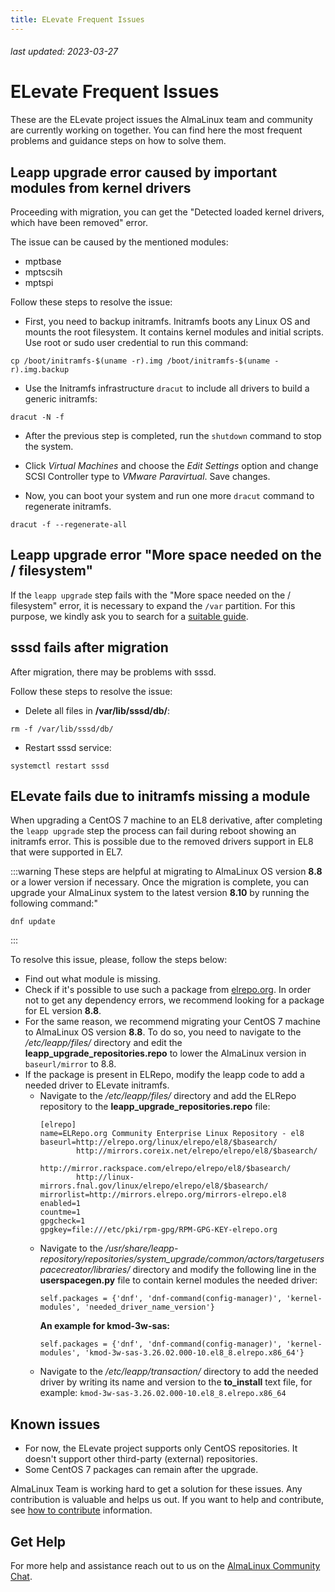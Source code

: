 ```yaml
---
title: ELevate Frequent Issues
---
```


###### last updated: 2023-03-27

# ELevate Frequent Issues

These are the ELevate project issues the AlmaLinux team and community are currently working on together. You can find here the most frequent problems and guidance steps on how to solve them.

## Leapp upgrade error caused by important modules from kernel drivers

Proceeding with migration, you can get the "Detected loaded kernel drivers, which have been removed" error. 

The issue can be caused by the mentioned modules: 
* mptbase
* mptscsih 
* mptspi

Follow these steps to resolve the issue:

* First, you need to backup initramfs. Initramfs boots any Linux OS and mounts the root filesystem. It contains kernel modules and initial scripts. Use root or sudo user credential to run this command:

```
cp /boot/initramfs-$(uname -r).img /boot/initramfs-$(uname -r).img.backup
```

* Use the Initramfs infrastructure `dracut` to include all drivers to build a generic initramfs:

```
dracut -N -f
```

* After the previous step is completed, run the `shutdown` command to stop the system. 

* Click *Virtual Machines* and choose the *Edit Settings* option and change SCSI Controller type to *VMware Paravirtual*. Save changes.

* Now, you can boot your system and run one more `dracut` command to regenerate initramfs. 

```
dracut -f --regenerate-all
```

## Leapp upgrade error "More space needed on the / filesystem"

If the `leapp upgrade` step fails with the "More space needed on the / filesystem" error, it is necessary to expand the `/var` partition. 
For this purpose, we kindly ask you to search for a [suitable guide](https://docs.icdc.io/en/compute/faq/extenddisk/).

## sssd fails after migration

After migration, there may be problems with sssd.

Follow these steps to resolve the issue:

* Delete all files in **/var/lib/sssd/db/**:

```
rm -f /var/lib/sssd/db/
```

* Restart sssd service: 

```
systemctl restart sssd
```

## ELevate fails due to initramfs missing a module

When upgrading a CentOS 7 machine to an EL8 derivative, after completing the `leapp upgrade` step the process can fail during reboot showing an initramfs error. This is possible due to the removed drivers support in EL8 that were supported in EL7. 

:::warning
These steps are helpful at migrating to AlmaLinux OS version **8.8** or a lower version if necessary. Once the migration is complete, you can upgrade your AlmaLinux system to the latest version **8.10** by running the following command:"
  ```
  dnf update
  ```
:::

To resolve this issue, please, follow the steps below: 
* Find out what module is missing. 
* Check if it's possible to use such a package from [elrepo.org](https://elrepo.org/wiki/doku.php?id=deviceids). In order not to get any dependency errors, we recommend looking for a package for EL version **8.8**. 
* For the same reason, we recommend migrating your CentOS 7 machine to AlmaLinux OS version **8.8**. To do so, you need to navigate to the */etc/leapp/files/* directory and edit the **leapp_upgrade_repositories.repo** to lower the AlmaLinux version in `baseurl/mirror` to 8.8.
* If the package is present in ELRepo, modify the leapp code to add a needed driver to ELevate initramfs. 
    * Navigate to the */etc/leapp/files/* directory and add the ELRepo repository to the **leapp_upgrade_repositories.repo** file:
       ```
       [elrepo]
       name=ELRepo.org Community Enterprise Linux Repository - el8
       baseurl=http://elrepo.org/linux/elrepo/el8/$basearch/
               http://mirrors.coreix.net/elrepo/elrepo/el8/$basearch/
               http://mirror.rackspace.com/elrepo/elrepo/el8/$basearch/
               http://linux-mirrors.fnal.gov/linux/elrepo/elrepo/el8/$basearch/
       mirrorlist=http://mirrors.elrepo.org/mirrors-elrepo.el8
       enabled=1
       countme=1
       gpgcheck=1
       gpgkey=file:///etc/pki/rpm-gpg/RPM-GPG-KEY-elrepo.org
       ```
    * Navigate to the */usr/share/leapp-repository/repositories/system_upgrade/common/actors/targetuserspacecreator/libraries/* directory and modify the following line in the **userspacegen.py** file to contain kernel modules the needed driver: 
      ```
      self.packages = {'dnf', 'dnf-command(config-manager)', 'kernel-modules', 'needed_driver_name_version'}
      ```
      **An example for kmod-3w-sas:**
      ```
      self.packages = {'dnf', 'dnf-command(config-manager)', 'kernel-modules', 'kmod-3w-sas-3.26.02.000-10.el8_8.elrepo.x86_64'}
      ```
    * Navigate to the */etc/leapp/transaction/* directory to add the needed driver by writing its name and version to the **to_install** text file, for example: `kmod-3w-sas-3.26.02.000-10.el8_8.elrepo.x86_64`

## Known issues 

* For now, the ELevate project supports only CentOS repositories. It doesn't support other third-party (external) repositories.
* Some CentOS 7 packages can remain after the upgrade.

AlmaLinux Team is working hard to get a solution for these issues. Any contribution is valuable and helps us out. If you want to help and contribute, see [how to contribute](/elevate/#how-to-contribute) information. 

## Get Help 

For more help and assistance reach out to us on the [AlmaLinux Community Chat](https://chat.almalinux.org/almalinux/channels/migration).
